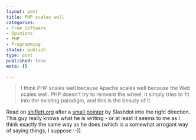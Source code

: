 ```yaml
---
layout: post
title: PHP scales well
categories:
- Free Software
- Opinions
- PHP
- Programming
status: publish
type: post
published: true
meta: {}

---
```

<blockquote>
I think PHP scales well because Apache scales well because the Web scales well. PHP doesn't try to reinvent the wheel; it simply tries to fit into the existing paradigm, and this is the beauty of it.
</blockquote>
<p>Read on <a href="http://shiflett.org/archive/46">shiflett.org</a> after a <a href="http://developers.slashdot.org/article.pl?sid=04/07/03/1319245&mode=nested&tid=126&tid=156&tid=169">small pointer</a> by Slashdot into the right direction. This guy really knows what he is writing - or at least it seems to me as I think exactly the same way as he does (which is a somewhat arrogant way of saying things, I suppose :-)).
